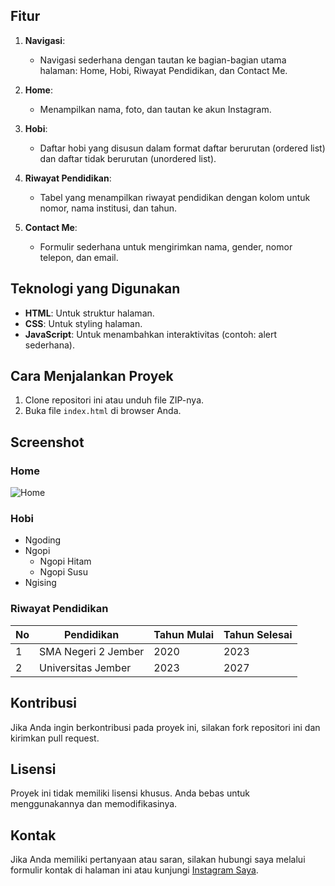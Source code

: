 
## Fitur

1. **Navigasi**:
   - Navigasi sederhana dengan tautan ke bagian-bagian utama halaman: Home, Hobi, Riwayat Pendidikan, dan Contact Me.

2. **Home**:
   - Menampilkan nama, foto, dan tautan ke akun Instagram.

3. **Hobi**:
   - Daftar hobi yang disusun dalam format daftar berurutan (ordered list) dan daftar tidak berurutan (unordered list).

4. **Riwayat Pendidikan**:
   - Tabel yang menampilkan riwayat pendidikan dengan kolom untuk nomor, nama institusi, dan tahun.

5. **Contact Me**:
   - Formulir sederhana untuk mengirimkan nama, gender, nomor telepon, dan email.

## Teknologi yang Digunakan

- **HTML**: Untuk struktur halaman.
- **CSS**: Untuk styling halaman.
- **JavaScript**: Untuk menambahkan interaktivitas (contoh: alert sederhana).

## Cara Menjalankan Proyek

1. Clone repositori ini atau unduh file ZIP-nya.
2. Buka file `index.html` di browser Anda.

## Screenshot

### Home
![Home](https://i.pinimg.com/236x/e4/a8/c5/e4a8c5121d8448f3dfb379d8f8f43e0b.jpg)

### Hobi
- Ngoding
- Ngopi
  - Ngopi Hitam
  - Ngopi Susu
- Ngising

### Riwayat Pendidikan
| No | Pendidikan           | Tahun Mulai | Tahun Selesai |
|----|-----------------------|-------------|---------------|
| 1  | SMA Negeri 2 Jember  | 2020        | 2023          |
| 2  | Universitas Jember   | 2023        | 2027          |

## Kontribusi

Jika Anda ingin berkontribusi pada proyek ini, silakan fork repositori ini dan kirimkan pull request.

## Lisensi

Proyek ini tidak memiliki lisensi khusus. Anda bebas untuk menggunakannya dan memodifikasinya.

## Kontak

Jika Anda memiliki pertanyaan atau saran, silakan hubungi saya melalui formulir kontak di halaman ini atau kunjungi [Instagram Saya](https://www.instagram.com/fikri.h_/).